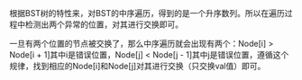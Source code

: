 根据BST树的特性来，对BST的中序遍历，得到的是一个升序数列。所以在遍历过程中检测出两个异常的位置，对其进行交换即可。

一旦有两个位置的节点被交换了，那么中序遍历就会出现有两个：Node[i] > Node[i + 1]其中i是错误位置，Node[j] < Node[j - 1]其中j是错误位置，遵循这个规律，找到相应的Node[i]和Node[j]对其进行交换（只交换val值）即可。